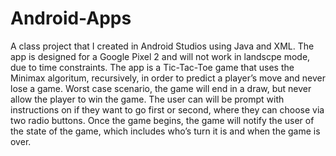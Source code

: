 # Android-Apps
A class project that I created in Android Studios using Java and XML.
The app is designed for a Google Pixel 2 and will not work in landscpe mode, due to time constraints. 
The app is a Tic-Tac-Toe game that uses the Minimax algoritum, recursively, in order to predict a player’s move and never lose a game. 
Worst case scenario, the game will end in a draw, but never allow the player to win the game.
The user can will be prompt with instructions on if they want to go first or second, where they can choose via two radio buttons. 
Once the game begins, the game will notify the user of the state of the game, which includes who’s turn it is and when the game is over. 
